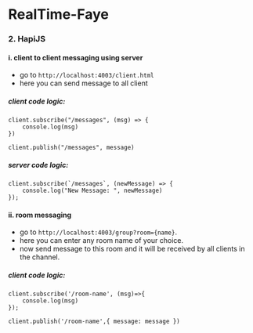 # RealTime-Faye

### 2. HapiJS

  #### i. client to client messaging using server

   - go to `http://localhost:4003/client.html`
   - here you can send message to all client

   ##### client code logic:

    client.subscribe("/messages", (msg) => {
        console.log(msg)
    })

    client.publish("/messages", message)

   ##### server code logic:

    client.subscribe(`/messages`, (newMessage) => {
        console.log("New Message: ", newMessage)
    });


  #### ii. room messaging

   - go to `http://localhost:4003/group?room={name}`.
   - here you can enter any room name of your choice.
   - now send message to this room and it will be received by all clients in the channel.

   ##### client code logic:

    client.subscribe('/room-name', (msg)=>{
        console.log(msg)
    });

    client.publish('/room-name',{ message: message })
